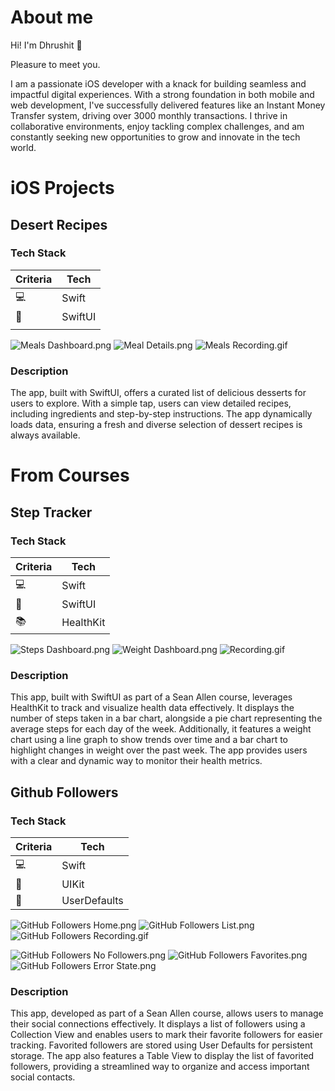 # About me

Hi! I'm Dhrushit 👋 

Pleasure to meet you.

I am a passionate iOS developer with a knack for building seamless and impactful digital experiences. With a strong foundation in both mobile and web development, I've successfully delivered features like an Instant Money Transfer system, driving over 3000 monthly transactions. I thrive in collaborative environments, enjoy tackling complex challenges, and am constantly seeking new opportunities to grow and innovate in the tech world.

# iOS Projects

## Desert Recipes

### Tech Stack

| Criteria | Tech |
| --- | --- |
| 💻 | Swift |
| 🎨 | SwiftUI |
|  |  |

![Meals Dashboard.png](Assets/remote/Meals_Dashboard.png) ![Meal Details.png](Assets/remote/Meal_Details.png) ![Meals Recording.gif](Assets/remote/Meals_Recording.gif)

### Description

The app, built with SwiftUI, offers a curated list of delicious desserts for users to explore. With a simple tap, users can view detailed recipes, including ingredients and step-by-step instructions. The app dynamically loads data, ensuring a fresh and diverse selection of dessert recipes is always available.

# From Courses

## Step Tracker

### Tech Stack

| Criteria | Tech |
| --- | --- |
| 💻 | Swift |
| 🎨 | SwiftUI |
| 📚 | HealthKit |

![Steps Dashboard.png](Assets/remote/Steps_Dashboard.png) ![Weight Dashboard.png](Assets/remote/Weight_Dashboard.png) ![Recording.gif](Assets/remote/Recording.gif)

### Description

This app, built with SwiftUI as part of a Sean Allen course, leverages HealthKit to track and visualize health data effectively. It displays the number of steps taken in a bar chart, alongside a pie chart representing the average steps for each day of the week. Additionally, it features a weight chart using a line graph to show trends over time and a bar chart to highlight changes in weight over the past week. The app provides users with a clear and dynamic way to monitor their health metrics.

## Github Followers

### Tech Stack

| Criteria | Tech |
| --- | --- |
| 💻 | Swift |
| 🎨 | UIKit |
| 📀 | UserDefaults |

![GitHub Followers Home.png](Assets/remote/GitHub_Followers_Home.png) ![GitHub Followers List.png](Assets/remote/GitHub_Followers_List.png) ![GitHub Followers Recording.gif](Assets/remote/GitHub_Followers_Recording.gif)

![GitHub Followers No Followers.png](Assets/remote/GitHub_Followers_No_Followers.png) ![GitHub Followers Favorites.png](Assets/remote/GitHub_Followers_Favorites.png) ![GitHub Followers Error State.png](Assets/remote/GitHub_Followers_Error_State.png)

### Description

This app, developed as part of a Sean Allen course, allows users to manage their social connections effectively. It displays a list of followers using a Collection View and enables users to mark their favorite followers for easier tracking. Favorited followers are stored using User Defaults for persistent storage. The app also features a Table View to display the list of favorited followers, providing a streamlined way to organize and access important social contacts.